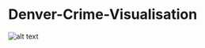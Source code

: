 # Denver-Crime-Visualisation
![alt text](https://github.com/Estherlon/Denver-Crime-Visualisation/type.JPG?raw=true)
